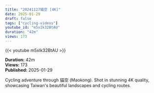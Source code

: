 ```yaml
---
title: "20241127貓空 [4K]"
date: 2025-01-29
draft: false
tags: ["cycling-videos"]
youtube_id: "m5xIk32BtAU"
duration: "42m"
views: 173
---
```


{{< youtube m5xIk32BtAU >}}

**Duration:** 42m  
**Views:** 173  
**Published:** 2025-01-29

Cycling adventure through 貓空 (Maokong). Shot in stunning 4K quality, showcasing Taiwan's beautiful landscapes and cycling routes.
